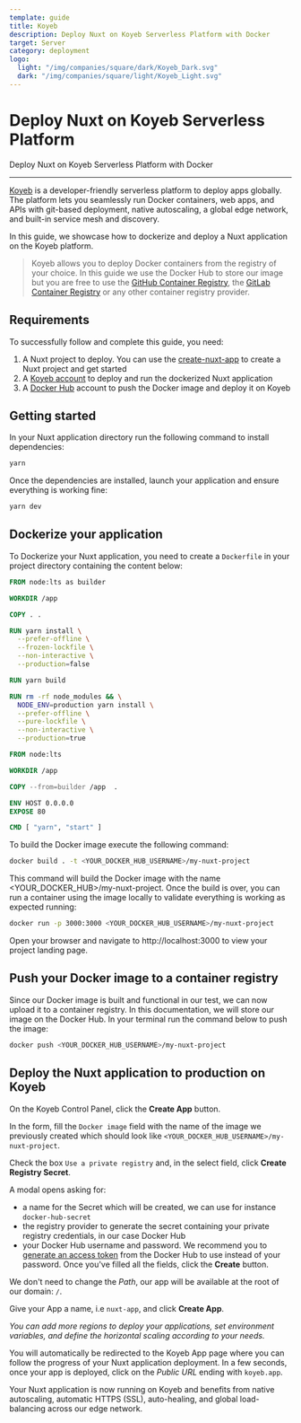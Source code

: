 ```yaml
---
template: guide
title: Koyeb
description: Deploy Nuxt on Koyeb Serverless Platform with Docker
target: Server
category: deployment
logo:
  light: "/img/companies/square/dark/Koyeb_Dark.svg"
  dark: "/img/companies/square/light/Koyeb_Light.svg"
---
```

# Deploy Nuxt on Koyeb Serverless Platform

Deploy Nuxt on Koyeb Serverless Platform with Docker

---

[Koyeb](https://www.koyeb.com) is a developer-friendly serverless platform to deploy apps globally. The platform lets you seamlessly run Docker containers, web apps, and APIs with git-based deployment, native autoscaling, a global edge network, and built-in service mesh and discovery.

In this guide, we showcase how to dockerize and deploy a Nuxt application on the Koyeb platform.

> Koyeb allows you to deploy Docker containers from the registry of your choice. In this guide we use the Docker Hub to store our image but you are free to use the [GitHub Container Registry](https://docs.github.com/en/packages/working-with-a-github-packages-registry/working-with-the-container-registry), the [GitLab Container Registry](https://docs.gitlab.com/ee/user/packages/container_registry/) or any other container registry provider.

## Requirements

To successfully follow and complete this guide, you need:

1. A Nuxt project to deploy. You can use the [create-nuxt-app](https://github.com/nuxt/create-nuxt-app) to create a Nuxt project and get started
2. A [Koyeb account](https://app.koyeb.com) to deploy and run the dockerized Nuxt application
3. A [Docker Hub](https://hub.docker.com/) account to push the Docker image and deploy it on Koyeb

## Getting started

In your Nuxt application directory run the following command to install dependencies:

```bash
yarn
```

Once the dependencies are installed, launch your application and ensure everything is working fine:

```bash
yarn dev
```

## Dockerize your application

To Dockerize your Nuxt application, you need to create a `Dockerfile` in your project directory containing the content below:

```dockerfile
FROM node:lts as builder

WORKDIR /app

COPY . .

RUN yarn install \
  --prefer-offline \
  --frozen-lockfile \
  --non-interactive \
  --production=false

RUN yarn build

RUN rm -rf node_modules && \
  NODE_ENV=production yarn install \
  --prefer-offline \
  --pure-lockfile \
  --non-interactive \
  --production=true

FROM node:lts

WORKDIR /app

COPY --from=builder /app  .

ENV HOST 0.0.0.0
EXPOSE 80

CMD [ "yarn", "start" ]
```

To build the Docker image execute the following command:

```bash
docker build . -t <YOUR_DOCKER_HUB_USERNAME>/my-nuxt-project
```

This command will build the Docker image with the name <YOUR_DOCKER_HUB>/my-nuxt-project. Once the build is over, you can run a container using the image locally to validate everything is working as expected running:

```bash
docker run -p 3000:3000 <YOUR_DOCKER_HUB_USERNAME>/my-nuxt-project
```

Open your browser and navigate to http://localhost:3000 to view your project landing page.

## Push your Docker image to a container registry

Since our Docker image is built and functional in our test, we can now upload it to a container registry. In this documentation, we will store our image on the Docker Hub. In your terminal run the command below to push the image:

```bash
docker push <YOUR_DOCKER_HUB_USERNAME>/my-nuxt-project
```

## Deploy the Nuxt application to production on Koyeb

On the Koyeb Control Panel, click the **Create App** button.

In the form, fill the `Docker image` field with the name of the image we previously created which should look like `<YOUR_DOCKER_HUB_USERNAME>/my-nuxt-project`.

Check the box `Use a private registry` and, in the select field, click **Create Registry Secret**.

A modal opens asking for:

- a name for the Secret which will be created, we can use for instance `docker-hub-secret`
- the registry provider to generate the secret containing your private registry credentials, in our case Docker Hub
- your Docker Hub username and password. We recommend you to [generate an access token](https://hub.docker.com/settings/security) from the Docker Hub to use instead of your password.
  Once you've filled all the fields, click the **Create** button.

We don't need to change the _Path_, our app will be available at the root of our domain: `/`.

Give your App a name, i.e `nuxt-app`, and click **Create App**.

_You can add more regions to deploy your applications, set environment variables, and define the horizontal scaling according to your needs._

You will automatically be redirected to the Koyeb App page where you can follow the progress of your Nuxt application deployment. In a few seconds, once your app is deployed, click on the _Public URL_ ending with `koyeb.app`.

Your Nuxt application is now running on Koyeb and benefits from native autoscaling, automatic HTTPS (SSL), auto-healing, and global load-balancing across our edge network.
